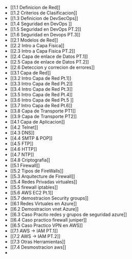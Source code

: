 - [[1.1 Definicion de Red]]
- [[1.2 Criterios de Clasificacion]]
- [[1.3 Definicion de DevSecOps]]
- [[1.4 Seguridad en DevOps ]]
- [[1.5 Seguridad en DevOps PT.2]]
- [[1.6 Seguridad en Devops PT.3]]
- [[2.1 Modelos de Red]]
- [[2.2 Intro a Capa Fisica]]
- [[2.3 Intro a Capa Fisica PT.2]]
- [[2.4 Capa de enlace de Datos PT.1]]
- [[2.5 Capa de enlace de Datos PT.2]]
- [[2.6 Deteccion y correcion de errores]]
- [[3.1 Capa de Red]]
- [[3.2 Intro Capa de Red Pt.1]]
- [[3.3 Intro Capa de Red Pt.2]]
- [[3.4 Intro Capa de Red Pt.3]]
- [[3.5 Intro Capa de Red Pt.4]]
- [[3.6 Intro Capa de Red Pt.5 ]]
- [[3.7 Intro Capa de Red Pt.6]]
- [[3.8 Capa de Transporte PT1]]
- [[3.9 Capa de Transporte PT2]]
- [[4.1 Capa de Aplicacion]]
- [[4.2 Telnet]]
- [[4.3 DNS]]
- [[4.4 SMTP & POP]]
- [[4.5 FTP]]
- [[4.6 HTTP]]
- [[4.7 NTP]]
- [[4.8 Criptografia]]
- [[5.1 Firewall]]
- [[5.2 Tipos de FireWalls]]
- [[5.3 Arquitecture de Firewall]]
- [[5.4 Redes Privadas virtuales]]
- [[5.5 firewall iptables]]
- [[5.6 AWS EC2 Pt.1]]
- [[5.7 demostracion Security groups]]
- [[6.1 Redes Virtuales en Azure]]
- [[6.2 Demostracion vnet Azure]]
- [[6.3 Caso Pracito redes y grupos de seguridad azure]]
- [[6.4 Caso practico firewall juniper]]
- [[6.5 Caso Practico VPN en AWS]]
- [[7.1 AWS -> IAM PT.1]]
- [[7.2 AWS -> IAM PT.2]]
- [[7.3 Otras Herramientas]]
- [[7.4 Desmostracion aws]]
-